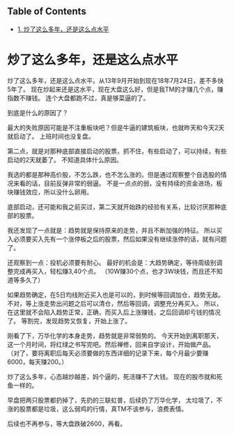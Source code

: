 <div id="table-of-contents">
<h2>Table of Contents</h2>
<div id="text-table-of-contents">
<ul>
<li><a href="#sec-1">1. 炒了这么多年，还是这么点水平</a></li>
</ul>
</div>
</div>

# 炒了这么多年，还是这么点水平<a id="sec-1" name="sec-1"></a>

炒了这么多年，还是这么点水平。从13年9月开始到现在18年7月24日，差不多快5年了。
现在炒起来还是这水平，现在大盘这么好，但是我TM的才赚几个点，赚指数不赚钱。
连个大盘都跑不过，真是够菜逼的了。

到底是什么的原因了？

最大的失败原因可能是不注重板块吧？但是牛逼的建筑板块，也就昨天和今天2天就启动了。
上班时间也没复盘。

第二点，就是对那种底部直接启动的股票，抓不住，有些启动了，可以持续，有些启动的2天就萎了。
不知道具体什么原因。

我选的都是那种高价股，不怎么跌，也不怎么涨的。但是通过观察整个自选股的情况来看的话，目前反弹非常的弱逼。
不是一点点的弱，没有持续的资金进场，板块赚钱效应，所以没什么卵用。

底部启动，还可能和我之前买过，第二天就开始跌的经验有关系，比较讨厌那种底部的股票。

我还发现了一点就是：趋势就是保持原来的走势，并且不断加强的特征。
所以买入必须要买入先有一个涨停板之后的股票，然后如果没有继续涨停的话，就有问题了。

还观察到一点：投机必须要有耐心。
最好的机会是：大趋势确定，等待周级别调整完成再买入，轻松赚3,40个点。
（10W赚30个点，也才3W块钱，而且还不知道等多久了）

如果趋势确定，在5日均线附近买入也是可以的，到时候等回调加仓，趋势无敌。
不对，等上涨走势出问题之后可以清仓，然后等回调，调整充分再买入。
所以，在这里就不会陷入趋势正常，正确，而买入后上涨赚钱，之后回调却亏钱的情况了。
等割完，发现趋势又恢复，开始上涨了。

刚看了下，万华化学的本身走势，趋势就是非常弱势的。
今天开始到离职那天，这一个月时间，将红绿之书写完吧。然后禅修，回来自学设计，开始做产品。
（对了，要将离职后每天必须要做的东西详细的记录下来，每个月最少要赚6000，每天赚200。）

炒了这么多年，心态越炒越差，妈个逼的，死活赚不了大钱。
现在的股市就和死鱼一样的。

早盘把两只股票都扔掉了，先扔的三联虹普，后续扔了万华化学，
太垃圾了，不涨的股票都是垃圾，这么弱鸡的行情，真TM不该参与，浪费表情。

后续也不再参与，等大盘跌破2600，再看。
